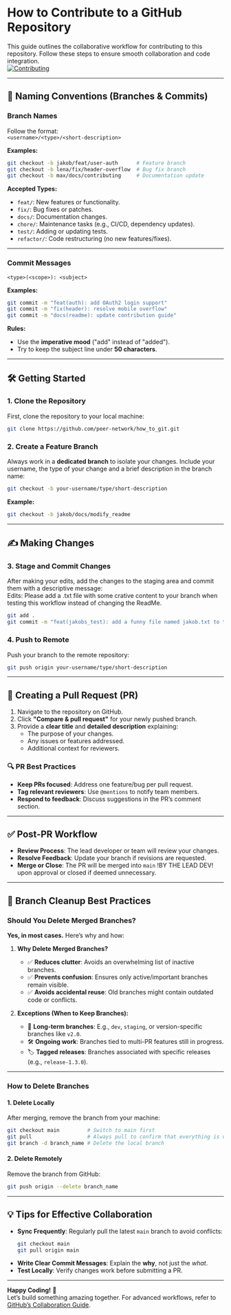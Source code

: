 # How to Contribute to a GitHub Repository  

This guide outlines the collaborative workflow for contributing to this repository. Follow these steps to ensure smooth collaboration and code integration.  
[![Contributing](https://img.shields.io/badge/Contributing-Guidelines-blue.svg)](https://github.com/peer-network/.github/blob/main/CONTRIBUTING.md)  

---

## 📛 Naming Conventions (Branches & Commits)  

### **Branch Names**  
Follow the format:  
`<username>/<type>/<short-description>`  

**Examples:**  
```bash  
git checkout -b jakob/feat/user-auth      # Feature branch  
git checkout -b lena/fix/header-overflow  # Bug fix branch  
git checkout -b max/docs/contributing     # Documentation update  
```  

**Accepted Types:**  
- `feat/`: New features or functionality.  
- `fix/`: Bug fixes or patches.  
- `docs/`: Documentation changes.  
- `chore/`: Maintenance tasks (e.g., CI/CD, dependency updates).  
- `test/`: Adding or updating tests.  
- `refactor/`: Code restructuring (no new features/fixes).  

---

### **Commit Messages**  
`<type>(<scope>): <subject>`  

**Examples:**  
```bash  
git commit -m "feat(auth): add OAuth2 login support"  
git commit -m "fix(header): resolve mobile overflow"  
git commit -m "docs(readme): update contribution guide"  
```  

**Rules:**  
- Use the **imperative mood** ("add" instead of "added").  
- Try to keep the subject line under **50 characters**.  

---

## 🛠️ Getting Started  

### 1. Clone the Repository  
First, clone the repository to your local machine:  
```bash  
git clone https://github.com/peer-network/how_to_git.git  
```  

### 2. Create a Feature Branch  
Always work in a **dedicated branch** to isolate your changes. Include your username, the type of your change and a brief description in the branch name:  
```bash  
git checkout -b your-username/type/short-description  
```  
**Example:**  
```bash  
git checkout -b jakob/docs/modify_readme  
```  

---

## ✍️ Making Changes  

### 3. Stage and Commit Changes  
After making your edits, add the changes to the staging area and commit them with a descriptive message:  
Edits: Please add a .txt file with some crative content to your branch when testing this workflow instead of changing the ReadMe.  
```bash  
git add .  
git commit -m "feat(jakobs_test): add a funny file named jakob.txt to the project"  
```  

### 4. Push to Remote  
Push your branch to the remote repository:  
```bash  
git push origin your-username/type/short-description  
```  

---

## 🚀 Creating a Pull Request (PR)  

1. Navigate to the repository on GitHub.  
2. Click **"Compare & pull request"** for your newly pushed branch.  
3. Provide a **clear title** and **detailed description** explaining:  
   - The purpose of your changes.  
   - Any issues or features addressed.  
   - Additional context for reviewers.  

### 🔍 PR Best Practices  
- **Keep PRs focused**: Address one feature/bug per pull request.  
- **Tag relevant reviewers**: Use `@mentions` to notify team members.  
- **Respond to feedback**: Discuss suggestions in the PR’s comment section.  

---

## ✅ Post-PR Workflow  

- **Review Process**: The lead developer or team will review your changes.  
- **Resolve Feedback**: Update your branch if revisions are requested.  
- **Merge or Close**: The PR will be merged into `main` !BY THE LEAD DEV! upon approval or closed if deemed unnecessary.  

---

## 🧹 Branch Cleanup Best Practices  

### **Should You Delete Merged Branches?**  
**Yes, in most cases.** Here’s why and how:  

1. **Why Delete Merged Branches?**  
   - ✅ **Reduces clutter**: Avoids an overwhelming list of inactive branches.  
   - ✅ **Prevents confusion**: Ensures only active/important branches remain visible.  
   - ✅ **Avoids accidental reuse**: Old branches might contain outdated code or conflicts.  

2. **Exceptions (When to Keep Branches):**  
   - 🌿 **Long-term branches**: E.g., `dev`, `staging`, or version-specific branches like `v2.0`.  
   - 🛠️ **Ongoing work**: Branches tied to multi-PR features still in progress.  
   - 🏷️ **Tagged releases**: Branches associated with specific releases (e.g., `release-1.3.0`).  

---

### **How to Delete Branches**  

#### 1. Delete Locally  
After merging, remove the branch from your machine:  
```bash  
git checkout main         # Switch to main first  
git pull                  # Always pull to confirm that everything is up to date (your branch is correctly merged into the main branch).  
git branch -d branch_name # Delete the local branch  
```  

#### 2. Delete Remotely  
Remove the branch from GitHub:  
```bash  
git push origin --delete branch_name  
```  

---

## 💡 Tips for Effective Collaboration  

- **Sync Frequently**: Regularly pull the latest `main` branch to avoid conflicts:  
  ```bash  
  git checkout main  
  git pull origin main  
  ```  
- **Write Clear Commit Messages**: Explain the **why**, not just the *what*.  
- **Test Locally**: Verify changes work before submitting a PR.  

---

**Happy Coding!** 🎉  
Let’s build something amazing together. For advanced workflows, refer to [GitHub’s Collaboration Guide](https://docs.github.com/en/get-started/quickstart/github-flow).  